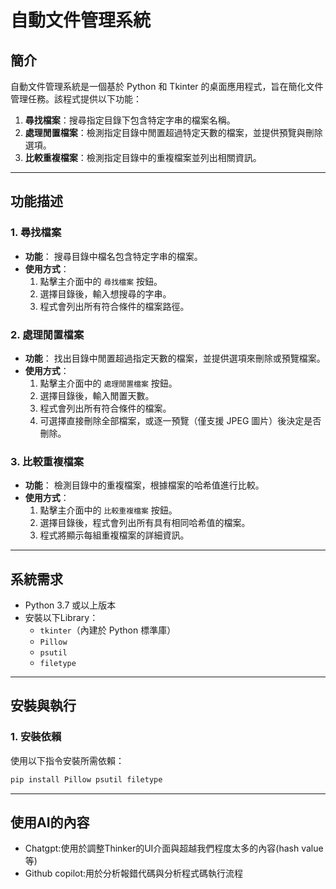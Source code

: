 # 自動文件管理系統

## 簡介

自動文件管理系統是一個基於 Python 和 Tkinter 的桌面應用程式，旨在簡化文件管理任務。該程式提供以下功能：

1. **尋找檔案**：搜尋指定目錄下包含特定字串的檔案名稱。
2. **處理閒置檔案**：檢測指定目錄中閒置超過特定天數的檔案，並提供預覽與刪除選項。
3. **比較重複檔案**：檢測指定目錄中的重複檔案並列出相關資訊。

---

## 功能描述

### 1. 尋找檔案
- **功能**：
  搜尋目錄中檔名包含特定字串的檔案。
- **使用方式**：
  1. 點擊主介面中的 `尋找檔案` 按鈕。
  2. 選擇目錄後，輸入想搜尋的字串。
  3. 程式會列出所有符合條件的檔案路徑。

### 2. 處理閒置檔案
- **功能**：
  找出目錄中閒置超過指定天數的檔案，並提供選項來刪除或預覽檔案。
- **使用方式**：
  1. 點擊主介面中的 `處理閒置檔案` 按鈕。
  2. 選擇目錄後，輸入閒置天數。
  3. 程式會列出所有符合條件的檔案。
  4. 可選擇直接刪除全部檔案，或逐一預覽（僅支援 JPEG 圖片）後決定是否刪除。

### 3. 比較重複檔案
- **功能**：
  檢測目錄中的重複檔案，根據檔案的哈希值進行比較。
- **使用方式**：
  1. 點擊主介面中的 `比較重複檔案` 按鈕。
  2. 選擇目錄後，程式會列出所有具有相同哈希值的檔案。
  3. 程式將顯示每組重複檔案的詳細資訊。

---

## 系統需求
- Python 3.7 或以上版本
- 安裝以下Library：
  - `tkinter`（內建於 Python 標準庫）
  - `Pillow`
  - `psutil`
  - `filetype`

---

## 安裝與執行

### 1. 安裝依賴
使用以下指令安裝所需依賴：
```bash
pip install Pillow psutil filetype
```

---

## 使用AI的內容
- Chatgpt:使用於調整Thinker的UI介面與超越我們程度太多的內容(hash value等)
- Github copilot:用於分析報錯代碼與分析程式碼執行流程